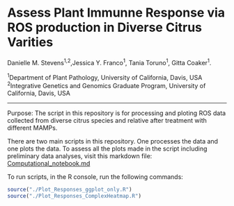 # Assess Plant Immunne Response via ROS production in Diverse Citrus Varities

Danielle M. Stevens<sup>1,2</sup>,Jessica Y. Franco<sup>1</sup>, Tania Toruno<sup>1</sup>, Gitta Coaker<sup>1</sup>.


<sup>1</sup>Department of Plant Pathology, University of California, Davis, USA <br />
<sup>2</sup>Integrative Genetics and Genomics Graduate Program, University of California, Davis, USA <br />

-----------------------

Purpose: The script in this repository is for processing and ploting ROS data collected from diverse citrus species and relative after treatment with different MAMPs. 


There are two main scripts in this repository. One processes the data and one plots the data. To assess all the plots made in the script including preliminary data analyses, visit this markdown file: [Computational_notebook.md](Computational_notebook.md) 

To run scripts, in the R console, run the following commands:
```R
source("./Plot_Responses_ggplot_only.R")
source("./Plot_Responses_ComplexHeatmap.R")

```